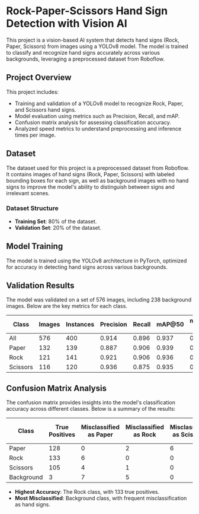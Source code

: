 # Rock-Paper-Scissors Hand Sign Detection with Vision AI

This project is a vision-based AI system that detects hand signs (Rock, Paper, Scissors) from images using a YOLOv8 model. The model is trained to classify and recognize hand signs accurately across various backgrounds, leveraging a preprocessed dataset from Roboflow.

## Project Overview

This project includes:
- Training and validation of a YOLOv8 model to recognize Rock, Paper, and Scissors hand signs.
- Model evaluation using metrics such as Precision, Recall, and mAP.
- Confusion matrix analysis for assessing classification accuracy.
- Analyzed speed metrics to understand preprocessing and inference times per image.

## Dataset

The dataset used for this project is a preprocessed dataset from Roboflow. It contains images of hand signs (Rock, Paper, Scissors) with labeled bounding boxes for each sign, as well as background images with no hand signs to improve the model's ability to distinguish between signs and irrelevant scenes.

### Dataset Structure

- **Training Set**: 80% of the dataset.
- **Validation Set**: 20% of the dataset.

## Model Training

The model is trained using the YOLOv8 architecture in PyTorch, optimized for accuracy in detecting hand signs across various backgrounds.

## Validation Results

The model was validated on a set of 576 images, including 238 background images. Below are the key metrics for each class.

| Class       | Images | Instances | Precision | Recall | mAP@50 | mAP@50-95 |
|-------------|--------|-----------|-----------|--------|--------|-----------|
| All         | 576    | 400       | 0.914     | 0.896  | 0.937  | 0.74      |
| Paper       | 132    | 139       | 0.887     | 0.906  | 0.939  | 0.737     |
| Rock        | 121    | 141       | 0.921     | 0.906  | 0.936  | 0.732     |
| Scissors    | 116    | 120       | 0.936     | 0.875  | 0.935  | 0.75      |


## Confusion Matrix Analysis

The confusion matrix provides insights into the model's classification accuracy across different classes. Below is a summary of the results:

| Class       | True Positives | Misclassified as Paper | Misclassified as Rock | Misclassified as Scissors | Misclassified as Background |
|-------------|----------------|------------------------|------------------------|---------------------------|-----------------------------|
| Paper       | 128            | 0                      | 2                      | 6                         | 18                          |
| Rock        | 133            | 6                      | 0                      | 0                         | 10                          |
| Scissors    | 105            | 4                      | 1                      | 0                         | 9                           |
| Background  | 3              | 7                      | 5                      | 0                         | 0                           |

- **Highest Accuracy**: The Rock class, with 133 true positives.
- **Most Misclassified**: Background class, with frequent misclassification as hand signs.

